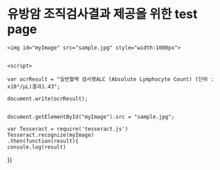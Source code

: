 <!doctype html>
<html>
<head>
    <title> 조직검사결과 제공 test page </title>
    <meta charset="utf-8">
    <script src="https://ajax.googleapis.com/ajax/libs/d3js/5.7.0/d3.min.js">
    </script>
    <script src="https://cdn.jsdelivr.net/gh/naptha/tesseract.js@v1.0.14/dist/tesseract.min.js">
    </script>
</head>

<body>
    <h1>
      유방암 조직검사결과 제공을 위한 test page
    </h1>
    <!-- <image src = "sample.jpg"> -->

    <img id="myImage" src="sample.jpg" style="width:1000px">


    <script>

    var ocrResult = "일반혈액 검사명ALC (Absolute Lymphocyte Count) (단위 : x10³/μL)결과1.43";

    document.write(ocrResult);


    document.getElementById("myImage").src = "sample.jpg";

    var Tesseract = require('tesseract.js')
    Tesseract.recognize(myImage)
    .then(function(result){
    console.log(result)
})

   </script>

</body>
</html>
